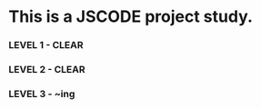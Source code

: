 This is a JSCODE project study.
=============

### LEVEL 1 - CLEAR
### LEVEL 2 - CLEAR
### LEVEL 3 - ~ing

